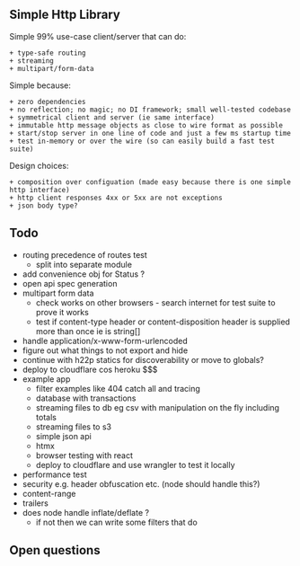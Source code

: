 ## Simple Http Library

Simple 99% use-case client/server that can do:

    + type-safe routing
    + streaming
    + multipart/form-data

Simple because:

    + zero dependencies
    + no reflection; no magic; no DI framework; small well-tested codebase
    + symmetrical client and server (ie same interface) 
    + immutable http message objects as close to wire format as possible
    + start/stop server in one line of code and just a few ms startup time 
    + test in-memory or over the wire (so can easily build a fast test suite)

Design choices:

    + composition over configuation (made easy because there is one simple http interface) 
    + http client responses 4xx or 5xx are not exceptions
    + json body type?

## Todo

- routing precedence of routes test
  - split into separate module
- add convenience obj for Status ?
- open api spec generation
- multipart form data
  - check works on other browsers - search internet for test suite to prove it works
  - test if content-type header or content-disposition header is supplied more than once ie is string[]
- handle application/x-www-form-urlencoded
- figure out what things to not export and hide
- continue with h22p statics for discoverability or move to globals?
- deploy to cloudflare cos heroku $$$
- example app
  - filter examples like 404 catch all and tracing
  - database with transactions
  - streaming files to db eg csv with manipulation on the fly including totals
  - streaming files to s3
  - simple json api
  - htmx
  - browser testing with react
  - deploy to cloudflare and use wrangler to test it locally
- performance test
- security e.g. header obfuscation etc. (node should handle this?)
- content-range
- trailers
- does node handle inflate/deflate ?
  - if not then we can write some filters that do

## Open questions

